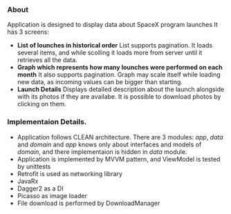 ### About

Application is designed to display data about SpaceX program launches
It has 3 screens:
- **List of lounches in historical order**
List supports pagination. It loads several items, and while scolling it loads more from server until it retrieves all the data.
- **Graph which represents how many lounches were performed on each month**
It also supports pagination. Graph may scale itself while loading new data, as incoming values can be bigger than starting.
- **Launch Details**
Displays detailed description about the launch alongside with its photos if they are availabe. It is possible to download photos by clicking on them.

### Implementaion Details.

- Application follows CLEAN architecture. There are 3 modules: *app*, *data* and *domain* and *app* knows only about interfaces and models of *domain*, and there implementaion is hidden in *data* module.
- Application is implemented by MVVM pattern, and ViewModel is tested by unittests
- Retrofit is used as networking library
- JavaRx
- Dagger2 as a DI
- Picasso as image loader
- File download is performed by DownloadManager
